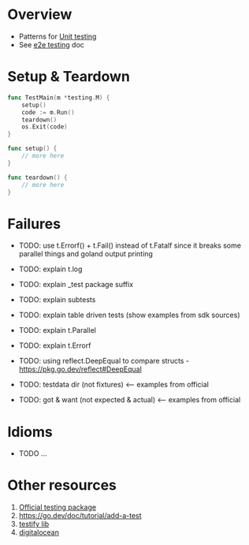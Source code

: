 # Overview
- Patterns for [Unit testing](https://en.wikipedia.org/wiki/Unit_testing)
- See [e2e testing](./testing.e2e.md) doc


# Setup & Teardown
```go
func TestMain(m *testing.M) {
	setup()
	code := m.Run()
	teardown()
	os.Exit(code)
}

func setup() {
    // more here
}

func teardown() {
    // more here
}
```


# Failures

- TODO: use t.Errorf() + t.Fail() instead of t.Fatalf since it breaks some parallel things and goland output printing


- TODO: explain t.log
- TODO: explain _test package suffix
- TODO: explain subtests
- TODO: explain table driven tests (show examples from sdk sources)
- TODO: explain t.Parallel
- TODO: explain t.Errorf
- TODO: using reflect.DeepEqual to compare structs - https://pkg.go.dev/reflect#DeepEqual
- TODO: testdata dir (not fixtures)  <-- examples from official
- TODO: got & want  (not expected & actual)  <-- examples from official

# Idioms
- TODO ...


# Other resources
1. [Official testing package](https://pkg.go.dev/testing)
1. https://go.dev/doc/tutorial/add-a-test
1. [testify lib](https://github.com/stretchr/testify)
1. [digitalocean](https://www.digitalocean.com/community/tutorials/how-to-write-unit-tests-in-go-using-go-test-and-the-testing-package)
